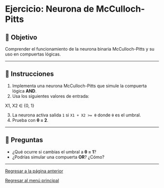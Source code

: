 # Ejercicio: Neurona de McCulloch-Pitts

## 🎯 Objetivo
Comprender el funcionamiento de la neurona binaria McCulloch-Pitts y su uso en compuertas lógicas.

---

## 🧩 Instrucciones
1. Implementa una neurona McCulloch-Pitts que simule la compuerta lógica **AND**.
2. Usa los siguientes valores de entrada:  

X1, X2 ∈ {0, 1}

3. La neurona activa salida `1` si `X1 + X2 >= θ` donde `θ` es el umbral.
4. Prueba con **θ = 2**.

---

## 🧠 Preguntas
- ¿Qué ocurre si cambias el umbral a **θ = 1**?
- ¿Podrías simular una compuerta **OR**? ¿Cómo?

---
[Regresar a la página anterior](./DeepLearning.md)

[Regresar al menú principal](../README.md)
